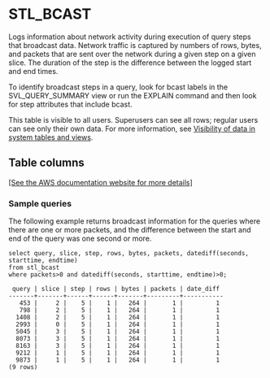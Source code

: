# STL\_BCAST<a name="r_STL_BCAST"></a>

Logs information about network activity during execution of query steps that broadcast data\. Network traffic is captured by numbers of rows, bytes, and packets that are sent over the network during a given step on a given slice\. The duration of the step is the difference between the logged start and end times\.

To identify broadcast steps in a query, look for bcast labels in the SVL\_QUERY\_SUMMARY view or run the EXPLAIN command and then look for step attributes that include bcast\.

This table is visible to all users\. Superusers can see all rows; regular users can see only their own data\. For more information, see [Visibility of data in system tables and views](c_visibility-of-data.md)\.

## Table columns<a name="r_STL_BCAST-table-columns2"></a>

[\[See the AWS documentation website for more details\]](http://docs.aws.amazon.com/redshift/latest/dg/r_STL_BCAST.html)

### Sample queries<a name="r_STL_BCAST-sample-queries2"></a>

The following example returns broadcast information for the queries where there are one or more packets, and the difference between the start and end of the query was one second or more\. 

```
select query, slice, step, rows, bytes, packets, datediff(seconds, starttime, endtime)
from stl_bcast
where packets>0 and datediff(seconds, starttime, endtime)>0;
```

```
 query | slice | step | rows | bytes | packets | date_diff
-------+-------+------+------+-------+---------+-----------
   453 |     2 |    5 |    1 |   264 |       1 |         1
   798 |     2 |    5 |    1 |   264 |       1 |         1
  1408 |     2 |    5 |    1 |   264 |       1 |         1
  2993 |     0 |    5 |    1 |   264 |       1 |         1
  5045 |     3 |    5 |    1 |   264 |       1 |         1
  8073 |     3 |    5 |    1 |   264 |       1 |         1
  8163 |     3 |    5 |    1 |   264 |       1 |         1
  9212 |     1 |    5 |    1 |   264 |       1 |         1
  9873 |     1 |    5 |    1 |   264 |       1 |         1
(9 rows)
```